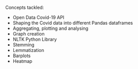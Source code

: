 Concepts tackled: 
  - Open Data Covid-19 API
  - Shaping the Covid data into different Pandas dataframes
  - Aggregating, plotting and analysing
  - Graph creation
  - NLTK Python Library
  - Stemming
  - Lemmatization
  - Barplots
  - Heatmap
